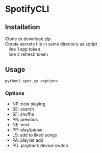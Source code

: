 # SpotifyCLI

## Installation
Clone or download zip<br/>
Create secrets file in same directory as script<br/>
&nbsp;&nbsp;&nbsp;line 1 app token<br/>
&nbsp;&nbsp;&nbsp;line 2 refresh token

## Usage
`python3 spot.py <option>`

### Options
- NP: now playing
- SE: search
- SF: shuffle
- PR: previous
- NE: next
- PP: play/pause
- LS: add to liked songs
- PA: playlist add
- PD: playback device switch
